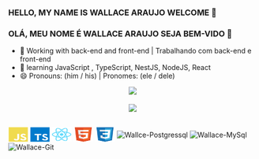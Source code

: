 ### HELLO, MY NAME IS WALLACE ARAUJO WELCOME 👋

### OLÁ, MEU NOME É WALLACE ARAUJO SEJA BEM-VIDO 👋



- 🔭 Working with back-end and front-end | Trabalhando com back-end e front-end
- 🌱 learning JavaScript , TypeScript, NestJS, NodeJS, React
- 😄 Pronouns: (him / his)  |  Pronomes: (ele / dele)

<div align="center">
  <a href="https://github.com/wallacearauj">
  <img height="180em" src="https://github-readme-stats.vercel.app/api?username=wallacearauj&show_icons=true&theme=dark&include_all_commits=true&count_private=true">
  </a>
  
  <img 
       align="center" 
       height="165"
       src="https://github-readme-stats.vercel.app/api/top-langs/?username=wallacearauj&layout=compact&theme=tokyonight" 
     />
   </p>
</div>
<div style="display: inline_block"><br>
  <img align="center" alt="Wallace-Js" height="30" width="40" src="https://raw.githubusercontent.com/devicons/devicon/master/icons/javascript/javascript-plain.svg">
  <img align="center" alt="Wallace-Ts" height="30" width="40" src="https://raw.githubusercontent.com/devicons/devicon/master/icons/typescript/typescript-plain.svg">
  <img align="center" alt="Wallace-React" height="30" width="40" src="https://raw.githubusercontent.com/devicons/devicon/master/icons/react/react-original.svg">
  <img align="center" alt="Wallace-HTML" height="30" width="40" src="https://raw.githubusercontent.com/devicons/devicon/master/icons/html5/html5-original.svg">
  <img align="center" alt="Wallace-CSS" height="30" width="40" src="https://raw.githubusercontent.com/devicons/devicon/master/icons/css3/css3-original.svg">
  <img align="center" alt="Wallce-Postgressql" height="30" width="40" src="https://cdn.svgporn.com/logos/postgresql.svg" alt="postgresql" width="30" height="30"/>
  <img align="center" alt="Wallace-MySql" height="30" width="40" src="https://cdn.svgporn.com/logos/mysql.svg" alt="mysql" width="30" height="30"/> 
  <img align="center" alt="Wallace-Git" height="30" width="40" src="https://cdn.svgporn.com/logos/git-icon.svg" height="30" alt="git">
 
</div>
  
